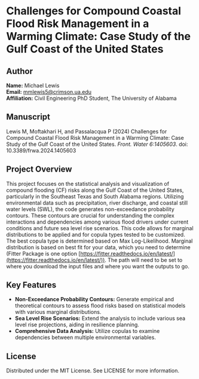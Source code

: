 
# Challenges for Compound Coastal Flood Risk Management in a Warming Climate: Case Study of the Gulf Coast of the United States

## Author

**Name:** Michael Lewis  
**Email:** mmlewis5@crimson.ua.edu  
**Affiliation:** Civil Engineering PhD Student, The University of Alabama

## Manuscript

Lewis M, Moftakhari H, and Passalacqua P (2024) Challenges for Compound Coastal Flood Risk Management in a Warming Climate: Case Study of the Gulf Coast of the United States. *Front. Water 6:1405603*. doi: 10.3389/frwa.2024.1405603

## Project Overview

This project focuses on the statistical analysis and visualization of compound flooding (CF) risks along the Gulf Coast of the United States, particularly in the Southeast Texas and South Alabama regions. Utilizing environmental data such as precipitation, river discharge, and coastal still water levels (SWL), the code generates non-exceedance probability contours. These contours are crucial for understanding the complex interactions and dependencies among various flood drivers under current conditions and future sea level rise scenarios. This code allows for marginal distributions to be applied and for copula types tested to be customized. The best copula type is determined based on Max Log-Likelihood. Marginal distribution is based on best fit for your data, which you need to determine (Fitter Package is one option [https://fitter.readthedocs.io/en/latest/](https://fitter.readthedocs.io/en/latest/)). The path will need to be set to where you download the input files and where you want the outputs to go.

## Key Features

- **Non-Exceedance Probability Contours:** Generate empirical and theoretical contours to assess flood risks based on statistical models with various marginal distributions.
- **Sea Level Rise Scenarios:** Extend the analysis to include various sea level rise projections, aiding in resilience planning.
- **Comprehensive Data Analysis:** Utilize copulas to examine dependencies between multiple environmental variables.

## License

Distributed under the MIT License. See LICENSE for more information.
